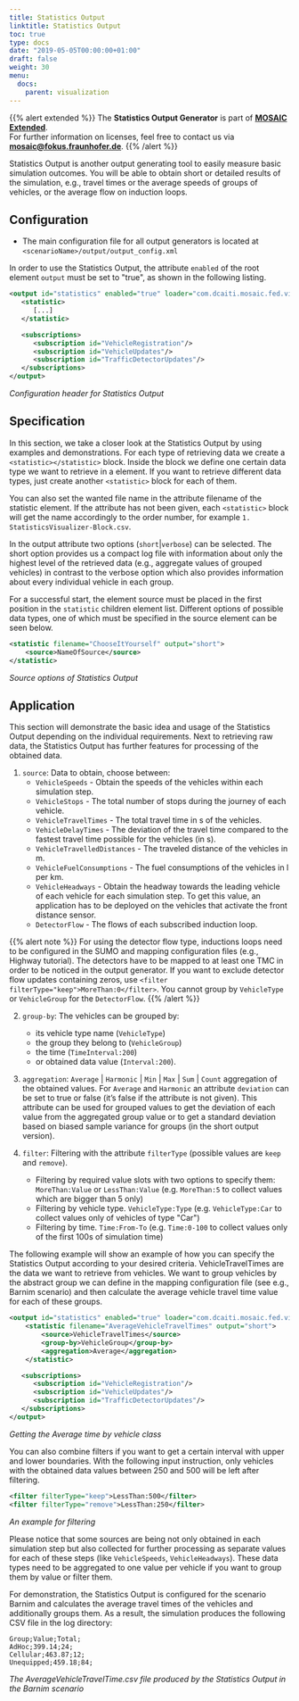 ```yaml
---
title: Statistics Output
linktitle: Statistics Output
toc: true
type: docs
date: "2019-05-05T00:00:00+01:00"
draft: false
weight: 30
menu:
  docs:
    parent: visualization
---
```


{{% alert extended %}}
The **Statistics Output Generator** is part of **[MOSAIC Extended](/download#overview)**.  
For further information on licenses, feel free to contact us via **[mosaic@fokus.fraunhofer.de](mailto:mosaic@fokus.fraunhofer.de)**.
{{% /alert %}}

Statistics Output is another output generating tool to easily measure basic simulation outcomes.
You will be able to obtain short or detailed results of the simulation, e.g., travel times or the average speeds
 of groups of vehicles, or the average flow on induction loops.

## Configuration

* The main configuration file for all output generators is located at `<scenarioName>/output/output_config.xml`

In order to use the Statistics Output, the attribute `enabled` of the root element `output` must be
set to "true", as shown in the following listing.

```xml
<output id="statistics" enabled="true" loader="com.dcaiti.mosaic.fed.visualizer.StatisticsVisualizerLoader">
   <statistic>
      [...]
   </statistic>

   <subscriptions>
      <subscription id="VehicleRegistration"/>
      <subscription id="VehicleUpdates"/>
      <subscription id="TrafficDetectorUpdates"/>
   </subscriptions>
</output>
```
_Configuration header for Statistics Output_

## Specification

In this section, we take a closer look at the Statistics Output by using examples and demonstrations. For
each type of retrieving data we create a `<statistic></statistic>` block. Inside the block we define
one certain data type we want to retrieve in a <source> element. If you want to retrieve different data
types, just create another `<statistic>` block for each of them.

You can also set the wanted file name in the attribute filename of the statistic element. If the
attribute has not been given, each `<statistic>` block will get the name accordingly to the order number,
for example `1. StatisticsVisualizer-Block.csv`.

In the output attribute two options (`short`|`verbose`) can be selected. The short option provides us
a compact log file with information about only the highest level of the retrieved data (e.g., aggregate
values of grouped vehicles) in contrast to the verbose option which also provides information about every
individual vehicle in each group.

For a successful start, the element source must be placed in the first position in the `statistic` children
element list. Different options of possible data types, one of which must be specified in the source
element can be seen below.

```xml
<statistic filename="ChooseItYourself" output="short">
	<source>NameOfSource</source>
</statistic>
```
_Source options of Statistics Output_

## Application

This section will demonstrate the basic idea and usage of the Statistics Output depending on the
individual requirements. Next to retrieving raw data, the Statistics Output has further features for
processing of the obtained data.

1. `source`: Data to obtain, choose between:
    * `VehicleSpeeds` - Obtain the speeds of the vehicles within each simulation step.
    * `VehicleStops` - The total number of stops during the journey of each vehicle.
    * `VehicleTravelTimes` - The total travel time in s of the vehicles.
    * `VehicleDelayTimes` - The deviation of the travel time compared to the fastest travel time possible for the vehicles (in s).
    * `VehicleTravelledDistances` - The traveled distance of the vehicles in m.
    * `VehicleFuelConsumptions` - The fuel consumptions of the vehicles in l per km.
    * `VehicleHeadways` - Obtain the headway towards the leading vehicle of each vehicle for each simulation step. To get this value, an application has to be deployed on the vehicles that activate the front distance sensor.
    * `DetectorFlow` - The flows of each subscribed induction loop.
    
{{% alert note %}}
For using the detector flow type, inductions loops need to be configured in the SUMO and mapping configuration files (e.g., Highway tutorial).
The detectors have to be mapped to at least one TMC in order to be noticed in the output generator.
If you want to exclude detector flow updates containing zeros, use `<filter filterType="keep">MoreThan:0</filter>`.
You cannot group by `VehicleType` or `VehicleGroup` for the `DetectorFlow`.
{{% /alert %}}

2. `group-by`: The vehicles can be grouped by:
   * its vehicle type name (`VehicleType`)
   * the group they belong to (`VehicleGroup`)
   * the time (`TimeInterval:200`)
   * or obtained data value (`Interval:200`).

3. `aggregation`: `Average` | `Harmonic` | `Min` | `Max` | `Sum` | `Count` aggregation of the obtained
values. For `Average` and `Harmonic` an attribute `deviation`
can be set to true or false (it’s false if the attribute is not given). This attribute can be used for
grouped values to get the deviation of each value from the aggregated group value or to get a
standard deviation based on biased sample variance for groups (in the short output version).

4. `filter`: Filtering with the attribute `filterType` (possible values are `keep` and `remove`).

    * Filtering by required value slots with two options to specify them: `MoreThan:Value` or `LessThan:Value` (e.g. `MoreThan:5` to collect values which are bigger than 5 only)
    * Filtering by vehicle type. `VehicleType:Type` (e.g. `VehicleType:Car` to collect values only of vehicles of type "Car")
    * Filtering by time. `Time:From-To` (e.g. `Time:0-100` to collect values only of the first 100s of simulation time)

The following example will show an example of how you can specify the Statistics Output according to
your desired criteria. 
VehicleTravelTimes are the data we want to retrieve from vehicles.
We want to group vehicles by the abstract group we can define in the mapping configuration file (see e.g., Barnim
scenario) and then calculate the average vehicle travel time value for each of these groups.

```xml
<output id="statistics" enabled="true" loader="com.dcaiti.mosaic.fed.visualizer.StatisticsVisualizerLoader">
	<statistic filename="AverageVehicleTravelTimes" output="short">
		<source>VehicleTravelTimes</source>
		<group-by>VehicleGroup</group-by>
		<aggregation>Average</aggregation>
	</statistic>

   <subscriptions>
      <subscription id="VehicleRegistration"/>
      <subscription id="VehicleUpdates"/>
      <subscription id="TrafficDetectorUpdates"/>
   </subscriptions>
</output>
```
_Getting the Average time by vehicle class_

You can also combine filters if you want to get a certain interval with upper and lower boundaries. With
the following input instruction, only vehicles with the obtained data values between 250 and 500 will be
left after filtering.

```xml
<filter filterType="keep">LessThan:500</filter>
<filter filterType="remove">LessThan:250</filter>
```
_An example for filtering_

Please notice that some sources are being not only obtained in each simulation step but also collected for
further processing as separate values for each of these steps (like `VehicleSpeeds`, `VehicleHeadways`).
These data types need to be aggregated to one value per vehicle if you want to group them by value or
filter them.

For demonstration, the Statistics Output is configured for the scenario Barnim and calculates the
average travel times of the vehicles and additionally groups them. As a result, the simulation produces
the following CSV file in the log directory:

```csv
Group;Value;Total;
AdHoc;399.14;24;
Cellular;463.87;12;
Unequipped;459.18;84;
```
_The AverageVehicleTravelTime.csv file produced by the Statistics Output in the Barnim scenario_

